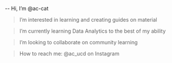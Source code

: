 -- Hi, I’m @ac-cat

> I’m interested in learning and creating guides on material

> I’m currently learning Data Analytics to the best of my ability

> I’m looking to collaborate on community learning

> How to reach me: @ac_ucd on Instagram

<!---
ac-cat/ac-cat is a ✨ special ✨ repository because its `README.md` (this file) appears on your GitHub profile.
You can click the Preview link to take a look at your changes.
--->
